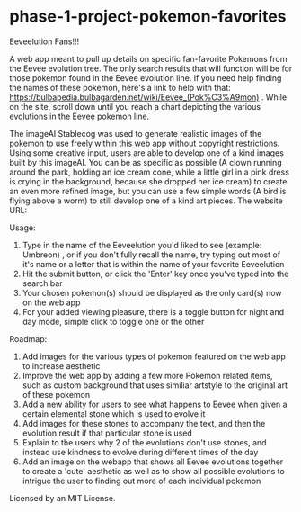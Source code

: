 # phase-1-project-pokemon-favorites

Eeveelution Fans!!!

A web app meant to pull up details on specific fan-favorite Pokemons from the Eevee evolution tree. The only search results that will function will be for those pokemon found in the Eevee evolution line. If you need help finding the names of these pokemon, here's a link to help with that: https://bulbapedia.bulbagarden.net/wiki/Eevee_(Pok%C3%A9mon) . While on the site, scroll down until you reach a chart depicting the various evolutions in the Eevee pokemon line. 

The imageAI Stablecog was used to generate realistic images of the pokemon to use freely within this web app without copyright restrictions. Using some creative input, users are able to develop one of a kind images built by this imageAI. You can be as specific as possible (A clown running around the park, holding an ice cream cone, while a little girl in a pink dress is crying in the background, because she dropped her ice cream) to create an even more refined image, but you can use a few simple words (A bird is flying above a worm) to still develop one of a kind art pieces. The website URL: 

Usage:
1. Type in the name of the Eeveelution you'd liked to see (example: Umbreon) , or if you don't fully recall the name, try typing out most of it's name or a letter that is within the name of your favorite Eeveelution
2. Hit the submit button, or click the 'Enter' key once you've typed into the search bar
3. Your chosen pokemon(s) should be displayed as the only card(s) now on the web app
4. For your added viewing pleasure, there is a toggle button for night and day mode, simple click to toggle one or the other

Roadmap: 
1. Add images for the various types of pokemon featured on the web app to increase aesthetic
2. Improve the web app by adding a few more Pokemon related items, such as custom background that uses similiar artstyle to the original art of these pokemon
3. Add a new ability for users to see what happens to Eevee when given a certain elemental stone which is used to evolve it 
4. Add images for these stones to accompany the text, and then the evolution result if that particular stone is used
5. Explain to the users why 2 of the evolutions don't use stones, and instead use kindness to evolve during different times of the day
6. Add an image on the webapp that shows all Eevee evolutions together to create a 'cute' aesthetic as well as to show all possible evolutions to intrigue the user to finding out more of each individual pokemon

Licensed by an MIT License.